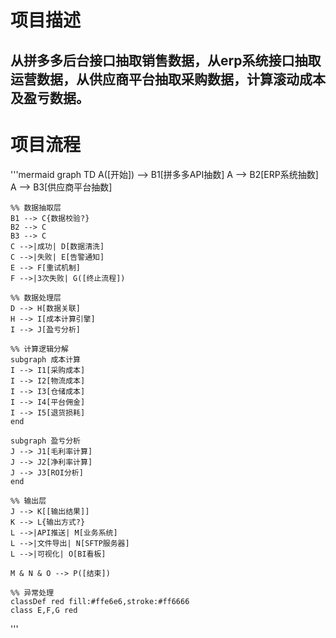 # 项目描述
从拼多多后台接口抽取销售数据，从erp系统接口抽取运营数据，从供应商平台抽取采购数据，计算滚动成本及盈亏数据。
--
# 项目流程
'''mermaid
graph TD
    A([开始]) --> B1[拼多多API抽数]
    A --> B2[ERP系统抽数]
    A --> B3[供应商平台抽数]
    
    %% 数据抽取层
    B1 --> C{数据校验?}
    B2 --> C
    B3 --> C
    C -->|成功| D[数据清洗]
    C -->|失败| E[告警通知]
    E --> F[重试机制]
    F -->|3次失败| G([终止流程])
    
    %% 数据处理层
    D --> H[数据关联]
    H --> I[成本计算引擎]
    I --> J[盈亏分析]
    
    %% 计算逻辑分解
    subgraph 成本计算
    I --> I1[采购成本]
    I --> I2[物流成本]
    I --> I3[仓储成本]
    I --> I4[平台佣金]
    I --> I5[退货损耗]
    end
    
    subgraph 盈亏分析
    J --> J1[毛利率计算]
    J --> J2[净利率计算]
    J --> J3[ROI分析]
    end
    
    %% 输出层
    J --> K[[输出结果]]
    K --> L{输出方式?}
    L -->|API推送| M[业务系统]
    L -->|文件导出| N[SFTP服务器]
    L -->|可视化| O[BI看板]
    
    M & N & O --> P([结束])
    
    %% 异常处理
    classDef red fill:#ffe6e6,stroke:#ff6666
    class E,F,G red
'''
